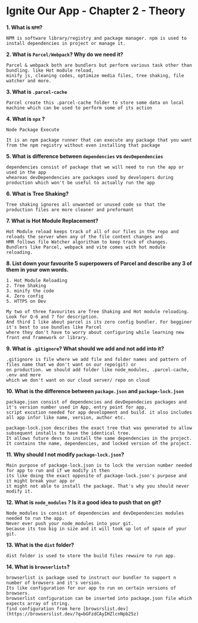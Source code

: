 # Ignite Our App - Chapter 2 - Theory

**1. What is `NPM`?**
```
NPM is software library/registry and package manager. npm is used to install dependencies in project or manage it.
```

**2. What is `Parcel/Webpack`? Why do we need it?**
```
Parcel & webpack both are bundlers but perform various task other than bundling. like Hot module reload, 
minify js, cleaning codes, optimize media files, tree shaking, file watcher and more.
```

**3. What is `.parcel-cache`**

```
Parcel create this .parcel-cache folder to store some data on local machine which can be used to perform some of its action
```
**4. What is `npx` ?**

```
Node Package Execute

It is an npm package runner that can execute any package that you want from the npm registry without even installing that package
```

**5. What is difference between `dependencies` vs `devDependencies`**

```
dependencies consist of package that we will need to run the app or used in the app 
wheareas devDependencies are packages used by developers during production which won't be useful to actually run the app
```

**6.  What is Tree Shaking?**

```
Tree shaking ignores all unwanted or unused code so that the production files are more cleaner and preformant 
```

**7. What is Hot Module Replacement?**

```
Hot Module reload keeps track of all of our files in the repo and reloads the server when any of the file content changes and 
HMR follows file Watcher algoritham to keep track of changes. 
Bundlers like Parcel, webpack and vite comes with hot module reloading.

```

**8. List down your favourite 5 superpowers of Parcel and describe any 3 of them in your own words.**

```
1. Hot Module Reloading
2. Tree Shaking
3. minify the code
4. Zero config
5. HTTPS on Dev

My two of three favourites are Tree Shaking and Hot module reloading. Look for Q-6 and 7 for description. 
And third I like about parcel is its zero config bundler. For begginer it's best to use bundles like Parcel 
where they don't have to worry about configuring while learning new front end framework or library.

```

**9. What is `.gitignore`? What should we add and not add into it?**
```
.gitignore is file where we add file and folder names and pattern of files name that we don't want on our repo(git) or 
on production. we should add folder like node_modules, .parcel-cache, .env and more 
which we don't want on our cloud server/ repo on cloud

```
**10. What is the difference between `package.json` and `package-lock.json`**
```
package.json consist of dependencies and devDependecies packages and it's version number used in App, entry point for app, 
script excution needed for app development and build. it also includes all app infor like name, version, author etc. 

package-lock.json describes the exact tree that was generated to allow subsequent installs to have the identical tree. 
It allows future devs to install the same dependencies in the project.
It contains the name, dependencies, and locked version of the project. 

```
**11. Why should I not modify `package-lock.json`?**
```
Main purpose of package-lock.json is to lock the version number needed for app to run and if we modify it then 
its like doing the exact opposite of package-lock.json's purpose and it might break your app or 
it might not able to install the package. That's why you should never modify it.

```
**12. What is `node_modules` ? Is it a good idea to push that on git?**
```
Node_modules is consist of dependencies and devDependencies modules needed to run the app. 
Never ever push your node_modules into your git. 
because its too big in size and it will took up lot of space of your git.
```
**13. What is the `dist` folder?**
```
dist folder is used to store the build files rewuire to run app.
```
**14. What is `browserlists`?**
```
browserlist is package used to instruct our bundler to support n number of browsers and it's version. 
Its like configuration for our app to run on certain versions of browsers. 
browserlist configuration can be inserted into package.json file which expects array of string. 
find configuration from here [browsrslist.dev](https://browserslist.dev/?q=bGFzdCAyIHZlcnNpb25z)

```

